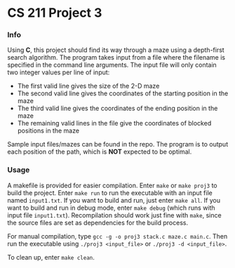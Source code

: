 # CS 211 Project 3

### Info
Using **C**, this project should find its way through a maze using a depth-first search algorithm. The program takes input from a file where the filename is specified in the command line arguments. The input file will only contain two integer values per line of input:

- The first valid line gives the size of the 2-D maze
- The second valid line gives the coordinates of the starting position in the maze
- The third valid line gives the coordinates of the ending position in the maze
- The remaining valid lines in the file give the coordinates of blocked positions in the maze

Sample input files/mazes can be found in the repo. The program is to output each position of the path, which is **NOT** expected to be optimal.

### Usage
A makefile is provided for easier compilation. Enter `make` or `make proj3` to build the project. Enter `make run` to run the executable with an input file named `input1.txt`. If you want to build and run, just enter `make all`. If you want to build and run in debug mode, enter `make debug` (which runs with input file `input1.txt`).
Recompilation should work just fine with `make`, since the source files are set as dependencies for the build process.

For manual compilation, type `gcc -g -o proj3 stack.c maze.c main.c`. Then run the executable using `./proj3 <input_file>` or `./proj3 -d <input_file>`.

To clean up, enter `make clean`.